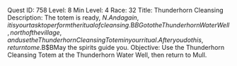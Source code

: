 Quest ID: 758
Level: 8
Min Level: 4
Race: 32
Title: Thunderhorn Cleansing
Description: The totem is ready, $N.And again, it is your task to perform the ritual of cleansing.$B$BGo to the Thunderhorn Water Well, north of the village, and use the Thunderhorn Cleansing Totem in your ritual.After you do this, return to me.$B$BMay the spirits guide you.
Objective: Use the Thunderhorn Cleansing Totem at the Thunderhorn Water Well, then return to Mull.

